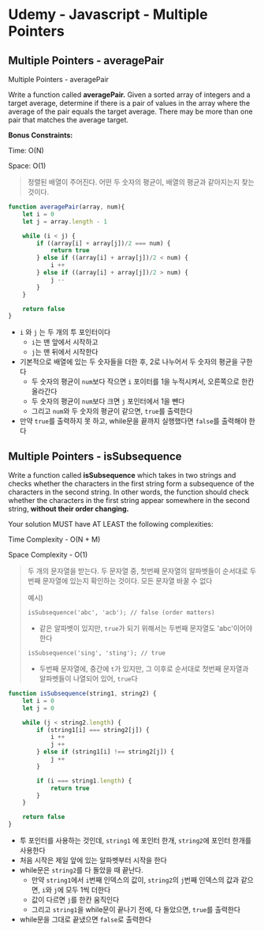 # Udemy - Javascript - Multiple Pointers



## Multiple Pointers - averagePair

Multiple Pointers - averagePair

Write a function called **averagePair.** Given a sorted array of integers and a target average, determine if there is a pair of values in the array where the average of the pair equals the target average. There may be more than one pair that matches the average target.

**Bonus Constraints:**

Time: O(N)

Space: O(1)

> 정렬된 배열이 주어진다. 어떤 두 숫자의 평균이, 배열의 평균과 같아지는지 찾는 것이다.

```javascript
function averagePair(array, num){
    let i = 0
    let j = array.length - 1

    while (i < j) {
        if ((array[i] + array[j])/2 === num) {
            return true
        } else if ((array[i] + array[j])/2 < num) {
            i ++
        } else if ((array[i] + array[j])/2 > num) {
            j --
        }
    }

    return false
}
```

- `i` 와 `j` 는 두 개의 투 포인터이다
  - `i`는 맨 앞에서 시작하고
  - `j`는 맨 뒤에서 시작한다
- 기본적으로 배열에 있는 두 숫자들을 더한 후, 2로 나누어서 두 숫자의 평균을 구한다
  - 두 숫자의 평균이 `num`보다 작으면 `i` 포이터를 1을 누적시켜서, 오른쪽으로 한칸 올라간다
  - 두 숫자의 평균이 `num`보다 크면 `j` 포인터에서 1을 뺀다
  - 그리고 `num`와 두 숫자의 평균이 같으면, `true`를 출력한다
- 만약 `true`를 출력하지 못 하고, while문을 끝까지 실행했다면 `false`를 출력해야 한다



## Multiple Pointers - isSubsequence

Write a function called **isSubsequence** which takes in two strings and checks whether the characters in the first string form a subsequence of the characters in the second string. In other words, the function should check whether the characters in the first string appear somewhere in the second string, **without their order changing.**

Your solution MUST have AT LEAST the following complexities:

Time Complexity - O(N + M)

Space Complexity - O(1)

> 두 개의 문자열을 받는다.  두 문자열 중, 첫번째 문자열의 알파벳들이 순서대로 두번째 문자열에 있는지 확인하는 것이다. 모든 문자열 바꿀 수 없다
>
> 예시)
>
> `isSubsequence('abc', 'acb'); // false (order matters)`
>
> - 같은 알파벳이 있지만, `true`가 되기 위해서는 두번째 문자열도 'abc'이어야 한다
>
> `isSubsequence('sing', 'sting'); // true`
>
> - 두번째 문자열에, 중간에 `t`가 있지만, 그 이후로 순서대로 첫번째 문자열과 알파벳들이 나열되어 있어, `true`다



```javascript
function isSubsequence(string1, string2) {
    let i = 0
    let j = 0

    while (j < string2.length) {
        if (string1[i] === string2[j]) {
            i ++
            j ++
        } else if (string1[i] !== string2[j]) {
            j ++
        }

        if (i === string1.length) {
            return true
        }
    }

    return false
}
```

- 투 포인터를 사용하는 것인데, `string1` 에 포인터 한개, `string2`에 포인터 한개를 사용한다
- 처음 시작은 제일 앞에 있는 알파벳부터 시작을 한다
- while문은 `string2`를 다 돌았을 때 끝난다.
  - 만약 `string1`에서 `i`번째 인덱스의 값이, `string2`의 `j`번째 인덱스의 값과 같으면, `i`와 `j`에 모두 1씩 더한다
  - 값이 다르면 `j`를 한칸 움직인다
  - 그리고 `string1`을 while문이 끝나기 전에, 다 돌았으면, `true`를 출력한다
- while문을 그대로 끝냈으면 `false`로 출력한다

